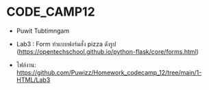 # CODE_CAMP12
- Puwit Tubtimngam

- Lab3 : Form  ทำแบบฟอร์มสั่ง pizza ดังรูป (https://opentechschool.github.io/python-flask/core/forms.html)


- ไฟล์งาน: https://github.com/Puwizz/Homework_codecamp_12/tree/main/1-HTML/Lab3